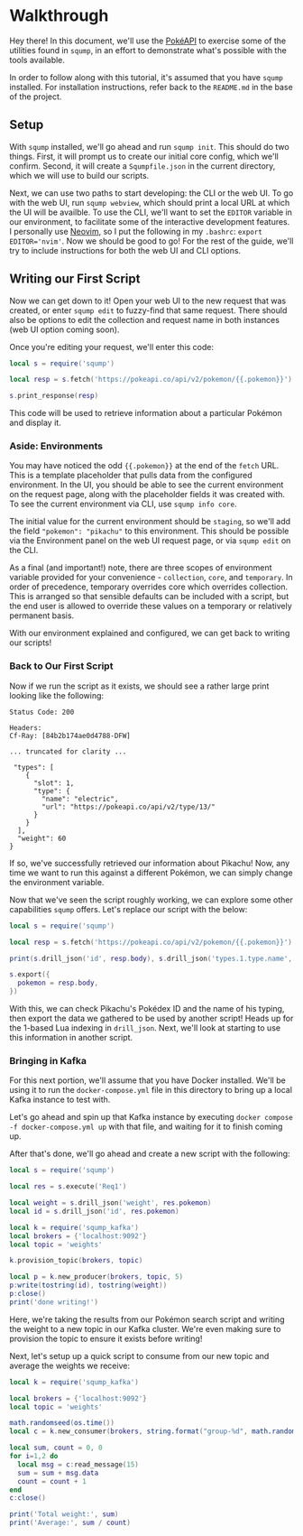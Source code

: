 # Walkthrough

Hey there! In this document, we'll use the [PokéAPI](https://pokeapi.co/) to exercise some of the utilities found in `sqump`, in an effort to demonstrate what's possible with the tools available.

In order to follow along with this tutorial, it's assumed that you have `sqump` installed. For installation instructions, refer back to the `README.md` in the base of the project.

## Setup
With `sqump` installed, we'll go ahead and run `sqump init`. This should do two things. First, it will prompt us to create our initial core config, which we'll confirm. Second, it will create a `Squmpfile.json` in the current directory, which we will use to build our scripts.

Next, we can use two paths to start developing: the CLI or the web UI. To go with the web UI, run `sqump webview`, which should print a local URL at which the UI will be availble. To use the CLI, we'll want to set the `EDITOR` variable in our environment, to facilitate some of the interactive development features. I personally use [Neovim](https://neovim.io/), so I put the following in my `.bashrc`: `export EDITOR='nvim'`. Now we should be good to go! For the rest of the guide, we'll try to include instructions for both the web UI and CLI options.

## Writing our First Script
Now we can get down to it! Open your web UI to the new request that was created, or enter `sqump edit` to fuzzy-find that same request. There should also be options to edit the collection and request name in both instances (web UI option coming soon).

Once you're editing your request, we'll enter this code:
```lua
local s = require('sqump')

local resp = s.fetch('https://pokeapi.co/api/v2/pokemon/{{.pokemon}}')

s.print_response(resp)
```

This code will be used to retrieve information about a particular Pokémon and display it.

### Aside: Environments
You may have noticed the odd `{{.pokemon}}` at the end of the `fetch` URL. This is a template placeholder that pulls data from the configured environment. In the UI, you should be able to see the current environment on the request page, along with the placeholder fields it was created with. To see the current environment via CLI, use `sqump info core`.

The initial value for the current environment should be `staging`, so we'll add the field `"pokemon": "pikachu"` to this environment. This should be possible via the Environment panel on the web UI request page, or via `sqump edit` on the CLI.

As a final (and important!) note, there are three scopes of environment variable provided for your convenience - `collection`, `core`, and `temporary`. In order of precedence, temporary overrides core which overrides collection. This is arranged so that sensible defaults can be included with a script, but the end user is allowed to override these values on a temporary or relatively permanent basis.

With our environment explained and configured, we can get back to writing our scripts!

### Back to Our First Script
Now if we run the script as it exists, we should see a rather large print looking like the following:
```
Status Code: 200

Headers:
Cf-Ray: [84b2b174ae0d4788-DFW]

... truncated for clarity ...

 "types": [
    {
      "slot": 1,
      "type": {
        "name": "electric",
        "url": "https://pokeapi.co/api/v2/type/13/"
      }
    }
  ],
  "weight": 60
}
```
If so, we've successfully retrieved our information about Pikachu! Now, any time we want to run this against a different Pokémon, we can simply change the environment variable.

Now that we've seen the script roughly working, we can explore some other capabilities `sqump` offers. Let's replace our script with the below:
```lua
local s = require('sqump')

local resp = s.fetch('https://pokeapi.co/api/v2/pokemon/{{.pokemon}}')

print(s.drill_json('id', resp.body), s.drill_json('types.1.type.name', resp.body))

s.export({
  pokemon = resp.body,
})
```
With this, we can check Pikachu's Pokédex ID and the name of his typing, then export the data we gathered to be used by another script! Heads up for the 1-based Lua indexing in `drill_json`. Next, we'll look at starting to use this information in another script.

### Bringing in Kafka
For this next portion, we'll assume that you have Docker installed. We'll be using it to run the `docker-compose.yml` file in this directory to bring up a local Kafka instance to test with.

Let's go ahead and spin up that Kafka instance by executing `docker compose -f docker-compose.yml up` with that file, and waiting for it to finish coming up.

After that's done, we'll go ahead and create a new script with the following:
```lua
local s = require('sqump')

local res = s.execute('Req1')

local weight = s.drill_json('weight', res.pokemon)
local id = s.drill_json('id', res.pokemon)

local k = require('sqump_kafka')
local brokers = {'localhost:9092'}
local topic = 'weights'

k.provision_topic(brokers, topic)

local p = k.new_producer(brokers, topic, 5)
p:write(tostring(id), tostring(weight))
p:close()
print('done writing!')
```
Here, we're taking the results from our Pokémon search script and writing the weight to a new topic in our Kafka cluster. We're even making sure to provision the topic to ensure it exists before writing!

Next, let's setup up a quick script to consume from our new topic and average the weights we receive:
```lua
local k = require('sqump_kafka')

local brokers = {'localhost:9092'}
local topic = 'weights'

math.randomseed(os.time())
local c = k.new_consumer(brokers, string.format("group-%d", math.random(1, 1000)), topic)

local sum, count = 0, 0
for i=1,2 do
  local msg = c:read_message(15)
  sum = sum + msg.data
  count = count + 1
end
c:close()

print('Total weight:', sum)
print('Average:', sum / count)
```
